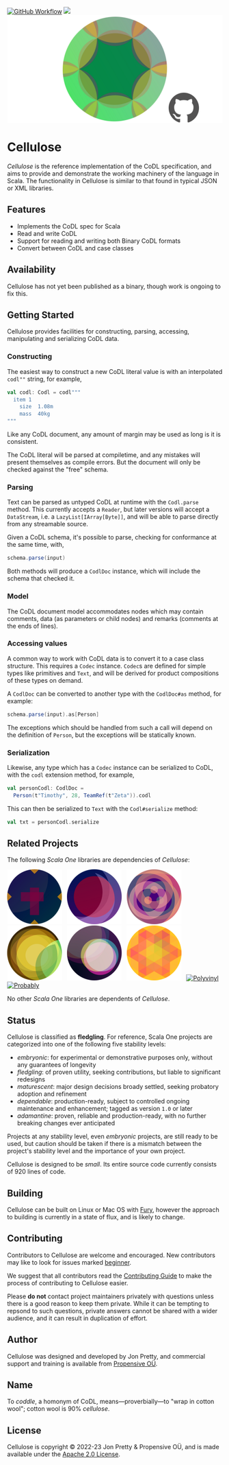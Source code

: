 [<img alt="GitHub Workflow" src="https://img.shields.io/github/actions/workflow/status/propensive/cellulose/main.yml?style=for-the-badge" height="24">](https://github.com/propensive/cellulose/actions)
[<img src="https://img.shields.io/discord/633198088311537684?color=8899f7&label=DISCORD&style=for-the-badge" height="24">](https://discord.gg/7b6mpF6Qcf)
<img src="/doc/images/github.png" valign="middle">

# Cellulose

_Cellulose_ is the reference implementation of the CoDL specification, and aims
to provide and demonstrate the working machinery of the language in Scala. The
functionality in Cellulose is similar to that found in typical JSON or XML
libraries.

## Features

- Implements the CoDL spec for Scala
- Read and write CoDL
- Support for reading and writing both Binary CoDL formats
- Convert between CoDL and case classes


## Availability

Cellulose has not yet been published as a binary, though work is ongoing to fix this.

## Getting Started

Cellulose provides facilities for constructing, parsing, accessing,
manipulating and serializing CoDL data.

### Constructing

The easiest way to construct a new CoDL literal value is with an interpolated
`codl""` string, for example,
```scala
val codl: Codl = codl"""
  item 1
    size  1.08m
    mass  40kg
"""
```

Like any CoDL document, any amount of margin may be used as long is it is
consistent.

The CoDL literal will be parsed at compiletime, and any mistakes will present
themselves as compile errors. But the document will only be checked against the
"free" schema.

### Parsing

Text can be parsed as untyped CoDL at runtime with the `Codl.parse` method.
This currently accepts a `Reader`, but later versions will accept a
`DataStream`, i.e. a `LazyList[IArray[Byte]]`, and will be able to parse
directly from any streamable source.

Given a CoDL schema, it's possible to parse, checking for conformance at the same time, with,
```scala
schema.parse(input)
```

Both methods will produce a `CodlDoc` instance, which will include the schema
that checked it.

### Model

The CoDL document model accommodates nodes which may contain comments, data (as
parameters or child nodes) and remarks (comments at the ends of lines).

### Accessing values

A common way to work with CoDL data is to convert it to a case class structure.
This requires a `Codec` instance. `Codec`s are defined for simple types like
primitives and `Text`, and will be derived for product compositions of these
types on demand.

A `CodlDoc` can be converted to another type with the `CodlDoc#as` method, for example:
```scala
schema.parse(input).as[Person]
```

The exceptions which should be handled from such a call will depend on the
definition of `Person`, but the exceptions will be statically known.

### Serialization

Likewise, any type which has a `Codec` instance can be serialized to CoDL, with the `codl` extension method, for example,
```scala
val personCodl: CodlDoc =
  Person(t"Timothy", 28, TeamRef(t"Zeta")).codl
```

This can then be serialized to `Text` with the `Codl#serialize` method:
```scala
val txt = personCodl.serialize
```


## Related Projects

The following _Scala One_ libraries are dependencies of _Cellulose_:

[![Aviation](https://github.com/propensive/aviation/raw/main/doc/images/128x128.png)](https://github.com/propensive/aviation/) &nbsp; [![Chiaroscuro](https://github.com/propensive/chiaroscuro/raw/main/doc/images/128x128.png)](https://github.com/propensive/chiaroscuro/) &nbsp; [![Dissonance](https://github.com/propensive/dissonance/raw/main/doc/images/128x128.png)](https://github.com/propensive/dissonance/) &nbsp; [![Eucalyptus](https://github.com/propensive/eucalyptus/raw/main/doc/images/128x128.png)](https://github.com/propensive/eucalyptus/) &nbsp; [![Gossamer](https://github.com/propensive/gossamer/raw/main/doc/images/128x128.png)](https://github.com/propensive/gossamer/) &nbsp; [![Kaleidoscope](https://github.com/propensive/kaleidoscope/raw/main/doc/images/128x128.png)](https://github.com/propensive/kaleidoscope/) &nbsp; [![Polyvinyl](https://github.com/propensive/polyvinyl/raw/main/doc/images/128x128.png)](https://github.com/propensive/polyvinyl/) &nbsp; [![Probably](https://github.com/propensive/probably/raw/main/doc/images/128x128.png)](https://github.com/propensive/probably/) &nbsp;

No other _Scala One_ libraries are dependents of _Cellulose_.

## Status

Cellulose is classified as __fledgling__. For reference, Scala One projects are
categorized into one of the following five stability levels:

- _embryonic_: for experimental or demonstrative purposes only, without any guarantees of longevity
- _fledgling_: of proven utility, seeking contributions, but liable to significant redesigns
- _maturescent_: major design decisions broady settled, seeking probatory adoption and refinement
- _dependable_: production-ready, subject to controlled ongoing maintenance and enhancement; tagged as version `1.0` or later
- _adamantine_: proven, reliable and production-ready, with no further breaking changes ever anticipated

Projects at any stability level, even _embryonic_ projects, are still ready to
be used, but caution should be taken if there is a mismatch between the
project's stability level and the importance of your own project.

Cellulose is designed to be _small_. Its entire source code currently consists
of 920 lines of code.

## Building

Cellulose can be built on Linux or Mac OS with [Fury](/propensive/fury), however
the approach to building is currently in a state of flux, and is likely to
change.

## Contributing

Contributors to Cellulose are welcome and encouraged. New contributors may like to look for issues marked
<a href="https://github.com/propensive/cellulose/labels/beginner">beginner</a>.

We suggest that all contributors read the [Contributing Guide](/contributing.md) to make the process of
contributing to Cellulose easier.

Please __do not__ contact project maintainers privately with questions unless
there is a good reason to keep them private. While it can be tempting to
repsond to such questions, private answers cannot be shared with a wider
audience, and it can result in duplication of effort.

## Author

Cellulose was designed and developed by Jon Pretty, and commercial support and training is available from
[Propensive O&Uuml;](https://propensive.com/).



## Name

To _coddle_, a homonym of CoDL, means—proverbially—to "wrap in cotton wool"; cotton wool is 90%
_cellulose_.

## License

Cellulose is copyright &copy; 2022-23 Jon Pretty & Propensive O&Uuml;, and is made available under the
[Apache 2.0 License](/license.md).
